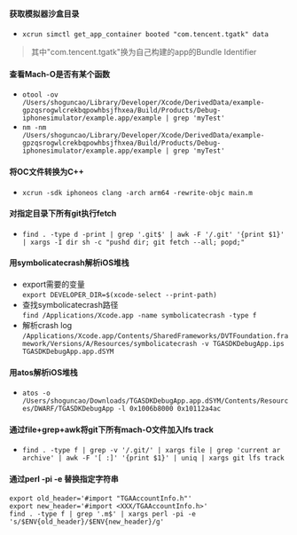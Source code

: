 #### 获取模拟器沙盒目录  
* ```xcrun simctl get_app_container booted "com.tencent.tgatk" data```  
> 其中"com.tencent.tgatk"换为自己构建的app的Bundle Identifier

#### 查看Mach-O是否有某个函数
* ```otool -ov /Users/shoguncao/Library/Developer/Xcode/DerivedData/example-gpzqsrogwlcrekbqpowhbsjfhxea/Build/Products/Debug-iphonesimulator/example.app/example | grep 'myTest'```  
* ```nm -nm /Users/shoguncao/Library/Developer/Xcode/DerivedData/example-gpzqsrogwlcrekbqpowhbsjfhxea/Build/Products/Debug-iphonesimulator/example.app/example | grep 'myTest'``` 

#### 将OC文件转换为C++
* ```xcrun -sdk iphoneos clang -arch arm64 -rewrite-objc main.m```

#### 对指定目录下所有git执行fetch
* ```find . -type d -print | grep '.git$' | awk -F '/.git' '{print $1}' | xargs -I dir sh -c "pushd dir; git fetch --all; popd;"```

#### 用symbolicatecrash解析iOS堆栈
* export需要的变量  
```export DEVELOPER_DIR=$(xcode-select --print-path)```  
* 查找symbolicatecrash路径  
```find /Applications/Xcode.app -name symbolicatecrash -type f```  
* 解析crash log
```/Applications/Xcode.app/Contents/SharedFrameworks/DVTFoundation.framework/Versions/A/Resources/symbolicatecrash -v TGASDKDebugApp.ips TGASDKDebugApp.app.dSYM```

#### 用atos解析iOS堆栈  
* ```atos -o /Users/shoguncao/Downloads/TGASDKDebugApp.app.dSYM/Contents/Resources/DWARF/TGASDKDebugApp -l 0x1006b8000 0x10112a4ac```  

#### 通过file+grep+awk将git下所有mach-O文件加入lfs track  
* ```find . -type f | grep -v '/.git/' | xargs file | grep 'current ar archive' | awk -F '[ :]' '{print $1}' | uniq | xargs git lfs track```  

#### 通过perl -pi -e 替换指定字符串  
```
export old_header='#import "TGAAccountInfo.h"'                               
export new_header='#import <XXX/TGAAccountInfo.h>'                           
find . -type f | grep '.m$' | xargs perl -pi -e 's/$ENV{old_header}/$ENV{new_header}/g'
```